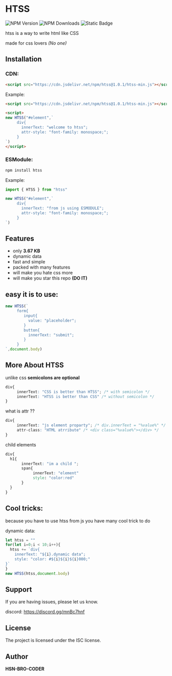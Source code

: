 # HTSS
![NPM Version](https://img.shields.io/npm/v/htss?style=flat)
![NPM Downloads](https://img.shields.io/npm/dt/htss?style=flat)
![Static Badge](https://img.shields.io/badge/size-3.27kb-red)



htss is a way to write html like CSS

made for css lovers *(No one)*

Installation
------------
### CDN:
```html
<script src="https://cdn.jsdelivr.net/npm/htss@1.0.1/htss-min.js"></script>
```

Example:
```html
<script src="https://cdn.jsdelivr.net/npm/htss@1.0.1/htss-min.js"></script>

<script>
new HTSS("#element",`
     div{
       innerText: "welcome to htss";
       attr-style: "font-family: monospace;";
     }
`)
</script>
```
### ESModule:
```bash
npm install htss
```
Example:
```js
import { HTSS } from "htss"

new HTSS("#element",`
     div{
       innerText: "from js using ESMODULE";
       attr-style: "font-family: monospace;";
     }
`)
```
Features
--------

- only **3.67 KB**
- dynamic data
- fast and simple
- packed with many features
- will make you hate css more
- will make you star this repo **(DO IT)**

easy it is to use:
-------
```js
new HTSS(`
     form{
        input{
          value: "placeholder";
        }
        button{
          innerText: "submit";
        }
     }
`,document.body)
```


More About HTSS
----------
unlike css **semicolons are optional**
```css
div{
     innerText: "CSS is better than HTSS"; /* with semicolon */
     innerText: "HTSS is better than CSS" /* without semicolon */
}
```
what is attr ??
```css
div{
     innerText: "js element proparty"; /* div.innerText = "%value%" */
     attr-class: "HTML atrribute" /* <div class="%value%"></div> */
}
```
child elements
```css
div{
  h1{
       innerText: "im a child ";
       span{
            innerText: "element"
            style: "color:red"
       }
  }
}
```
Cool tricks:
-------
because you have to use htss from js you have many cool trick to do

dynamic data:
```js
let htss = ""
for(let i=0;i < 10;i++){
  htss += `div{
    innerText: "${i}.dynamic data"; 
    style: "color: #${i}${i}${i}000;"
}`
}
new HTSS(htss,document.body)
```

Support
-------

If you are having issues, please let us know.

discord: https://discord.gg/mnBc7hnf


License
-------

The project is licensed under the ISC license.

Author
-------

**HSN-BRO-CODER**
